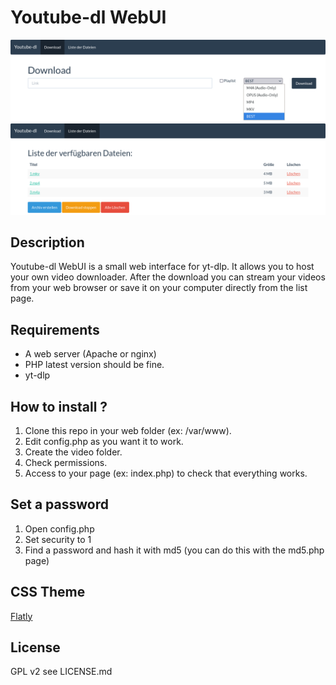 # Youtube-dl WebUI

![Main](https://raw.githubusercontent.com/DRRDietrich/Youtube-dl-WebUI/master/img/de/main.png)
![List](https://raw.githubusercontent.com/DRRDietrich/Youtube-dl-WebUI/master/img/de/list.png)

## Description
Youtube-dl WebUI is a small web interface for yt-dlp. It allows you to host your own video downloader. After the download you can stream your videos from your web browser or save it on your computer directly from the list page.

## Requirements
- A web server (Apache or nginx)
- PHP latest version should be fine.
- yt-dlp

## How to install ?
1. Clone this repo in your web folder (ex: /var/www).
2. Edit config.php as you want it to work.
3. Create the video folder. 
4. Check permissions.
5. Access to your page (ex: index.php) to check that everything works.

## Set a password
1. Open config.php
2. Set security to 1
3. Find a password and hash it with md5 (you can do this with the md5.php page)

## CSS Theme
[Flatly](http://bootswatch.com/flatly/)

## License
GPL v2 see LICENSE.md
